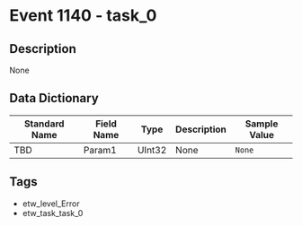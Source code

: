 # Event 1140 - task_0

## Description
None

## Data Dictionary
|Standard Name|Field Name|Type|Description|Sample Value|
|---|---|---|---|---|
|TBD|Param1|UInt32|None|`None`|

## Tags
* etw_level_Error
* etw_task_task_0